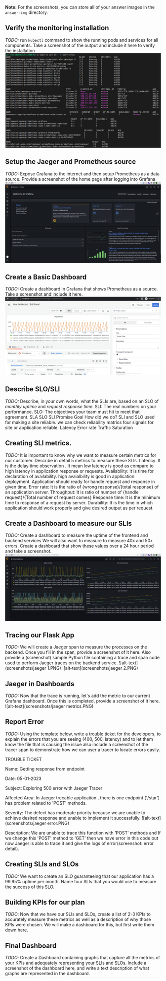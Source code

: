 **Note:** For the screenshots, you can store all of your answer images in the `answer-img` directory.

## Verify the monitoring installation
*TODO:* run `kubectl` command to show the running pods and services for all components. Take a screenshot of the output and include it here to verify the installation
![alt-text](screenshots/monitoring.PNG)

## Setup the Jaeger and Prometheus source
*TODO:* Expose Grafana to the internet and then setup Prometheus as a data source. Provide a screenshot of the home page after logging into Grafana.
![alt-text](screenshots/grafana-home.PNG)

## Create a Basic Dashboard
*TODO:* Create a dashboard in Grafana that shows Prometheus as a source. Take a screenshot and include it here.
![alt-text](screenshots/dashboard.PNG)

## Describe SLO/SLI
*TODO:* Describe, in your own words, what the SLIs are, based on an SLO of *monthly uptime* and *request response time*.
SLI: The real numbers on your performance.
SLO: The objectives your team must hit to meet that agreement.
  SLA          						SLO 						SLI
Promise		   					    Goal						How did we do?
SLI and SLO used for making a site reliable.
we can check reliability matrics four signals for site or application reliable:
Latency
Error rate
Traffic
Saturation

## Creating SLI metrics.
*TODO:* It is important to know why we want to measure certain metrics for our customer. Describe in detail 5 metrics to measure these SLIs. 
Latency: It is the delay time observation . It mean low latency is good as compare to high latency in application response or requests.
Availability: It is time for declaration of availability. high avaialbility is good in application deployment. Application should ready for handle request and response in given time.
Error rate: It is the ratio of {wrong response}/{total response} of an application server.
Throughput: It is ratio of number of {handle request}/{Total number of request comes}
Response time: It is the minimum time to response of a request by server.
Durability: It is the time in which application should work properly and give desired output as per request. 


## Create a Dashboard to measure our SLIs
*TODO:* Create a dashboard to measure the uptime of the frontend and backend services We will also want to measure to measure 40x and 50x errors. Create a dashboard that show these values over a 24 hour period and take a screenshot.
![alt-text](https://raw.githubusercontent.com/workforresearch/research/main/screenshots/error%20rate%20dashboard.PNG)


## Tracing our Flask App
*TODO:*  We will create a Jaeger span to measure the processes on the backend. Once you fill in the span, provide a screenshot of it here. Also provide a (screenshot) sample Python file containing a trace and span code used to perform Jaeger traces on the backend service.
![alt-text](screenshots/jaeger 1.PNG)
![alt-text](screenshots/jaeger 2.PNG)

## Jaeger in Dashboards
*TODO:* Now that the trace is running, let's add the metric to our current Grafana dashboard. Once this is completed, provide a screenshot of it here.
![alt-text](screenshots/jaeger metrics.PNG)


## Report Error
*TODO:* Using the template below, write a trouble ticket for the developers, to explain the errors that you are seeing (400, 500, latency) and to let them know the file that is causing the issue also include a screenshot of the tracer span to demonstrate how we can user a tracer to locate errors easily.

TROUBLE TICKET

Name: Getting response from endpoint

Date: 05-01-2023

Subject: Exploring 500 error with Jaeger Tracer

Affected Area: In Jaeger trecable application , there is one endpoint ('/star') has problem related to 'POST' methods.

Severity: The defect has moderate priority because we are unable to achieve desired response and unable to implement it successfully.
![alt-text](screenshots/jaeger error.PNG)

Description: We are unable to trace this function with 'POST' methods and If we change this 'POST' method to 'GET' then we have error in this code but now Jaeger is able to trace it and give the logs of error(screenshot: error detail). 


## Creating SLIs and SLOs
*TODO:* We want to create an SLO guaranteeing that our application has a 99.95% uptime per month. Name four SLIs that you would use to measure the success of this SLO.

## Building KPIs for our plan
*TODO*: Now that we have our SLIs and SLOs, create a list of 2-3 KPIs to accurately measure these metrics as well as a description of why those KPIs were chosen. We will make a dashboard for this, but first write them down here.

## Final Dashboard
*TODO*: Create a Dashboard containing graphs that capture all the metrics of your KPIs and adequately representing your SLIs and SLOs. Include a screenshot of the dashboard here, and write a text description of what graphs are represented in the dashboard.  
